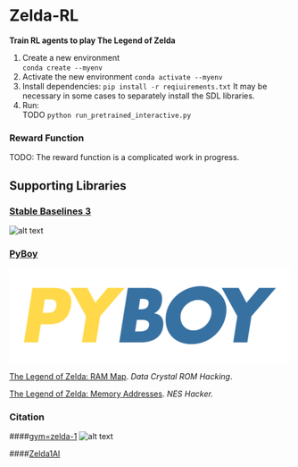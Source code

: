 # Zelda-RL

**Train RL agents to play The Legend of Zelda**

1. Create a new environment  
   `conda create --myenv`
2. Activate the new environment
   `conda activate --myenv`
3. Install dependencies:
   `pip install -r reqiuirements.txt`
   It may be necessary in some cases to separately install the SDL libraries.
4. Run:  
   TODO
   `python run_pretrained_interactive.py`

### Reward Function

TODO: The reward function is a complicated work in progress.

## Supporting Libraries

### [Stable Baselines 3](https://github.com/DLR-RM/stable-baselines3)

![alt text](https://github.com/DLR-RM/stable-baselines3/raw/master/docs//_static/img/logo.png)

### [PyBoy](https://github.com/Baekalfen/PyBoy)

![alt text](https://github.com/Baekalfen/PyBoy/raw/master/extras/README/pyboy.svg)

[The Legend of Zelda: RAM Map](https://datacrystal.romhacking.net/wiki/The_Legend_of_Zelda:RAM_map). _Data Crystal ROM Hacking_.

[The Legend of Zelda: Memory Addresses](http://thealmightyguru.com/Games/Hacking/Wiki/index.php/The_Legend_of_Zelda#Memory_Addresses). _NES Hacker._

### Citation

####[gym=zelda-1](https://github.com/Kautenja/gym-zelda-1)
![alt text](https://user-images.githubusercontent.com/2184469/58208692-dae16580-7caa-11e9-82cf-2e870c681201.gif)

####[Zelda1AI](https://github.com/bjotho/Zelda1AI)
